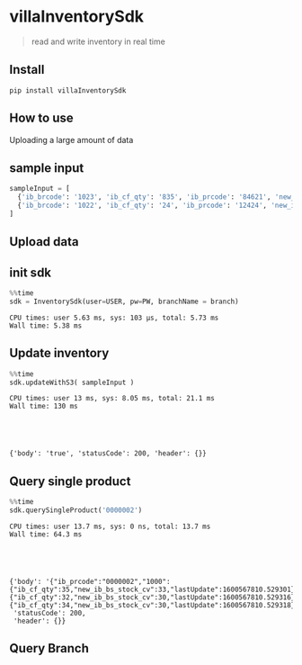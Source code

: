 # villaInventorySdk
> read and write inventory in real time


## Install

`pip install villaInventorySdk`

## How to use

Uploading a large amount of data

## sample input

```python
sampleInput = [ 
  {'ib_brcode': '1023', 'ib_cf_qty': '835', 'ib_prcode': '84621', 'new_ib_vs_stock_cv': '839'},
  {'ib_brcode': '1022', 'ib_cf_qty': '24', 'ib_prcode': '12424', 'new_ib_vs_stock_cv': '21'}
]
```

## Upload data

## init sdk

```python
%%time
sdk = InventorySdk(user=USER, pw=PW, branchName = branch)
```

    CPU times: user 5.63 ms, sys: 103 µs, total: 5.73 ms
    Wall time: 5.38 ms


## Update inventory 

```python
%%time
sdk.updateWithS3( sampleInput )
```

    CPU times: user 13 ms, sys: 8.05 ms, total: 21.1 ms
    Wall time: 130 ms





    {'body': 'true', 'statusCode': 200, 'header': {}}



## Query single product

```python
%%time
sdk.querySingleProduct('0000002')
```

    CPU times: user 13.7 ms, sys: 0 ns, total: 13.7 ms
    Wall time: 64.3 ms





    {'body': '{"ib_prcode":"0000002","1000":{"ib_cf_qty":35,"new_ib_bs_stock_cv":33,"lastUpdate":1600567810.529301},"1001":{"ib_cf_qty":32,"new_ib_bs_stock_cv":30,"lastUpdate":1600567810.529316},"1002":{"ib_cf_qty":34,"new_ib_bs_stock_cv":30,"lastUpdate":1600567810.529318},"lastUpdate":1600567810.529318}',
     'statusCode': 200,
     'header': {}}



## Query Branch
